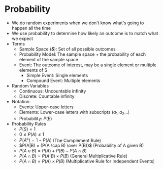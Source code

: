 # Probability
* We do random experiments when we don't know what's going to happen all the time
* We use probability to determine how likely an outcome is to match what we expect
* Terms
  * Sample Space (_**S**_): Set of all possible outcomes
  * Probability Model: The sample space + the probability of each element of the sample space
  * Event: The outcome of interest, may be a single element or multiple elements of S
    * Simple Event: Single elements
    * Compound Event: Multiple elements
* Random Variables
  * Continuous: Uncountable infinity
  * Discrete: Countable infinity
* Notation:
  * Events: Upper-case letters
  * Elements: Lower-case letters with subscripts ($a_1, a_2...$)
  * Probability: $P(E)$
* Probability Rules
  * $P(S) = 1$
  * $0 \leq P(A) \leq 1$
  * $P(A^c) = 1 - P(A)$ (The Complement Rule)
  * $P(A|B) = {P(A \cap B) \over P(B)}$ (Probability of A given B)
  * $P(A \cup B) = P(A) + P(B) - P(A \cap B)$
  * $P(A \cap B) = P(A|B) \times P(B)$ (General Multiplicative Rule)
  * $P(A \cap B) = P(A) \times P(B)$ (Multiplicative Rule for Independent Events)
